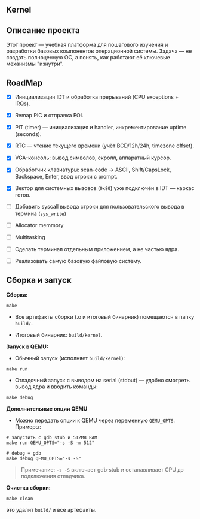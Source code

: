 ## Kernel

## Описание проекта

Этот проект — учебная платформа для пошагового изучения и разработки базовых компонентов операционной системы.
Задача — не создать полноценную ОС, а понять, как работают её ключевые механизмы "изнутри".

## RoadMap

* [x] Инициализация IDT и обработка прерываний (CPU exceptions + IRQs).

* [x] Remap PIC и отправка EOI.

* [x] PIT (timer) — инициализация и handler, инкрементирование uptime (seconds).

* [x] RTC — чтение текущего времени (учёт BCD/12h/24h, timezone offset).

* [x] VGA-консоль: вывод символов, скролл, аппаратный курсор.

* [x] Обработчик клавиатуры: scan-code → ASCII, Shift/CapsLock, Backspace, Enter, ввод строки с prompt.

* [x] Вектор для системных вызовов (`0x80`) уже подключён в IDT — каркас готов.

* [ ] Добавить syscall вывода строки для пользовательского вывода в термина (`sys_write`)

* [ ] Allocator memmory

* [ ] Multitasking

* [ ] Сделать терминал отдельным приложением, а не частью ядра.

* [ ] Реализовать самую базовую файловую систему.

## Сборка и запуск

__Сборка:__

```
make
```

* Все артефакты сборки (.o и итоговый бинарник) помещаются в папку `build/`.

* Итоговый бинарник: `build/kernel`.

__Запуск в QEMU:__

* Обычный запуск (исполняет `build/kernel`):

```
make run
```

* Отладочный запуск с выводом на serial (stdout) — удобно смотреть вывод ядра и вводить команды:

```
make debug
```

__Дополнительные опции QEMU__
* Можно передать опции к QEMU через переменную `QEMU_OPTS`. Примеры:

```
# запустить с gdb stub и 512MB RAM
make run QEMU_OPTS="-s -S -m 512"

# debug + gdb
make debug QEMU_OPTS="-s -S"
```
>Примечание: `-s -S` включает gdb‑stub и останавливает CPU до подключения отладчика.

__Очистка сборки:__

```
make clean
```

это удалит `build/` и все артефакты.
